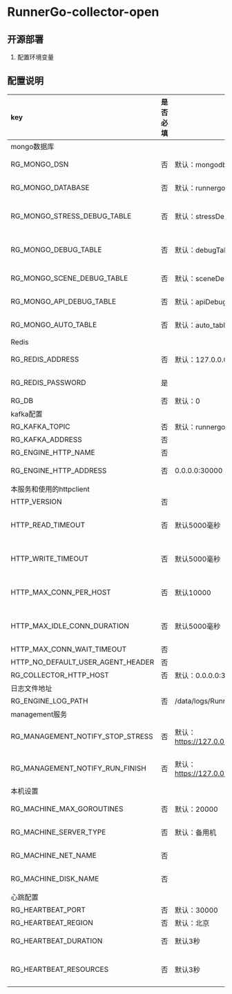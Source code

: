 # RunnerGo-collector-open



## 开源部署
1. 配置环境变量
## 配置说明
| key                               | 是否必填 | 默认值                                                                   |                                   说明 |
|:----------------------------------|------|-----------------------------------------------------------------------|-------------------------------------:|
| mongo数据库                          ||||
| RG_MONGO_DSN                      | 否    | 默认：mongodb://runnergo:123456@127.0.0.0:27017/runnergo                 |                          mongo数据库dsn |
| RG_MONGO_DATABASE                 | 否    | 默认：runnergo                                                           |                          mongo使用的哪个库 |
| RG_MONGO_STRESS_DEBUG_TABLE       | 否    | 默认：stressDebugTable                                                   |                     性能测试debug日志存储的集合 |
| RG_MONGO_DEBUG_TABLE              | 否    | 默认：debugTable                                                         |                        性能测试debug模式状态 |
| RG_MONGO_SCENE_DEBUG_TABLE        | 否    | 默认：sceneDebugTable                                                    |                          场景调试日志存储的集合 |
| RG_MONGO_API_DEBUG_TABLE          | 否    | 默认：apiDebugTable                                                      |                          接口调试日志存储的集合 |
| RG_MONGO_AUTO_TABLE               | 否    | 默认：auto_table                                                         |                           自动化日志存储的集合 |
| Redis                             ||||
| RG_REDIS_ADDRESS                  | 否    | 默认：127.0.0.0:6379                                                     |                           redis服务端地址 |
| RG_REDIS_PASSWORD                 | 是    |                                                                       |                           redis服务端密码 |
| RG_DB                             | 否    | 默认：0                                                                  |                             redis数据库 |
| kafka配置                           |      |                                                                       |                                      |
| RG_KAFKA_TOPIC                    | 否    | 默认：runnergo                                                           |                          kafka的topic |
| RG_KAFKA_ADDRESS                  | 否    |                                                                       |                              kafka地址 |
| RG_ENGINE_HTTP_NAME               | 否    |                                                                       |                                      |
| RG_ENGINE_HTTP_ADDRESS            | 否    | 0.0.0.0:30000                                                         |                           engine服务地址 |
| 本服务和使用的httpclient                 |      |                                                                       |                                      |
| HTTP_VERSION                      | 否    |                                                                       |                                      |
| HTTP_READ_TIMEOUT                 | 否    | 默认5000毫秒                                                              |                  完整响应读取(包括正文)的最大持续时间 |
| HTTP_WRITE_TIMEOUT                | 否    | 默认5000毫秒                                                              |                  完整请求写入(包括正文)的最大持续时间 |                      |      |                                              |                      |
| HTTP_MAX_CONN_PER_HOST            | 否    | 默认10000                                                               |                       每台主机可以建立的最大连接数 |
| HTTP_MAX_IDLE_CONN_DURATION       | 否    | 默认5000毫秒                                                              |                    空闲的保持连接将在此持续时间后关闭 |
| HTTP_MAX_CONN_WAIT_TIMEOUT        | 否    |                                                                       |                                      |
| HTTP_NO_DEFAULT_USER_AGENT_HEADER | 否    |                                                                       |                                      |
| RG_COLLECTOR_HTTP_HOST            | 否    | 默认：0.0.0.0:30000                                                      |                                      |
| 日志文件地址                            |      |                                                                       |                                      |
| RG_ENGINE_LOG_PATH                | 否    | /data/logs/RunnerGo/RunnerGo-engine-info.log                          |                               日志文件地址 |
| management服务                      |      |                                                                       |                                      |
| RG_MANAGEMENT_NOTIFY_STOP_STRESS  | 否    | 默认： https://127.0.0.0:30000/management/api/v1/plan/notify_stop_stress |                 management服务地址停止任务接口 |
| RG_MANAGEMENT_NOTIFY_RUN_FINISH   | 否    | 默认： https://127.0.0.0:30000/management/api/v1/plan/notify_run_finish  |                 management服务地址完成任务接口 |
| 本机设置                              |      |                                                                       |                                      |
| RG_MACHINE_MAX_GOROUTINES         | 否    | 默认：20000                                                              |                             最大支持协程数字 |
| RG_MACHINE_SERVER_TYPE            | 否    | 默认：备用机                                                                |                              是否为备用机器 |
| RG_MACHINE_NET_NAME               | 否    |                                                                       |                            本机使用的网络名称 |
| RG_MACHINE_DISK_NAME              | 否    |                                                                       |                            本机使用的磁盘名称 |
| 心跳配置                              |      |                                                                       |                                      |
| RG_HEARTBEAT_PORT                 | 否    | 默认：30000                                                              |                                本服务端口 |
| RG_HEARTBEAT_REGION               | 否    | 默认：北京                                                                 |                               本机所在城市 |
| RG_HEARTBEAT_DURATION             | 否    | 默认3秒                                                                  |                         多长时间发送一次心跳数据 |
| RG_HEARTBEAT_RESOURCES            | 否    | 默认3秒                                                                  |                     多长时间发送一次本机资源使用数据 |


